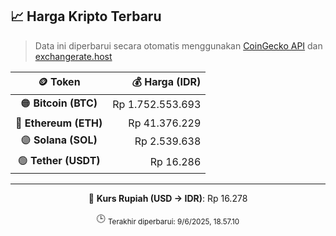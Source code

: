 

<!-- HARGA_KRIPTO -->
## 📈 Harga Kripto Terbaru

> Data ini diperbarui secara otomatis menggunakan [CoinGecko API](https://www.coingecko.com/) dan [exchangerate.host](https://exchangerate.host/)

<div align="center">

| 🪙 Token | 💰 Harga (IDR) |
|:------:|---------------:|
| 🟠 **Bitcoin (BTC)**   | Rp 1.752.553.693 |
| 🔵 **Ethereum (ETH)**  | Rp 41.376.229 |
| 🟣 **Solana (SOL)**    | Rp 2.539.638 |
| 🟢 **Tether (USDT)**   | Rp 16.286 |

---

💱 **Kurs Rupiah (USD → IDR)**: Rp 16.278

🕒 <sub>Terakhir diperbarui: 9/6/2025, 18.57.10</sub>

</div>
<!-- /HARGA_KRIPTO -->